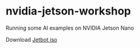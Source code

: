 # nvidia-jetson-workshop
Running some AI examples on NVIDIA Jetson Nano

Download [Jetbot iso](https://drive.google.com/open?id=10JGJ-hNSxSkk5lMgKs0YmezjONWFeNAR)
